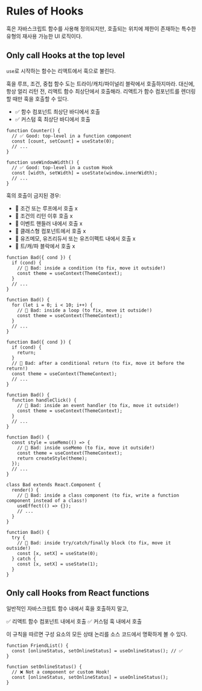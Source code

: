 # Rules of Hooks

훅은 자바스크립트 함수를 사용해 정의되지만, 호출되는 위치에 제한이 존재하는 특수한 유형의 재사용 가능한 UI 로직이다.

## Only call Hooks at the top level

`use`로 시작하는 함수는 리액트에서 훅으로 불린다.

훅을 루프, 조건, 중첩 함수 도는 트라이/캐치/파이널리 블락에서 호출하지마라.
대신에, 항상 얼리 리턴 전, 리액트 함수 최상단에서 호출해라.
리액트가 함수 컴포넌트를 렌더링할 때만 훅을 호출할 수 있다.

- ✅ 함수 컴포넌트 최상단 바디에서 호출
- ✅ 커스텀 훅 최상단 바디에서 호출

```tsx
function Counter() {
  // ✅ Good: top-level in a function component
  const [count, setCount] = useState(0);
  // ...
}

function useWindowWidth() {
  // ✅ Good: top-level in a custom Hook
  const [width, setWidth] = useState(window.innerWidth);
  // ...
}
```

훅의 호출이 금지된 경우:

- 🔴 조건 또는 루프에서 호출 x
- 🔴 조건의 리턴 이후 호출 x
- 🔴 이벤트 핸들러 내에서 호출 x
- 🔴 클래스형 컴포넌트에서 호출 x
- 🔴 유즈메모, 유즈리듀서 또는 유즈이펙트 내에서 호출 x
- 🔴 트/캐/파 블락에서 호출 x

```tsx
function Bad({ cond }) {
  if (cond) {
    // 🔴 Bad: inside a condition (to fix, move it outside!)
    const theme = useContext(ThemeContext);
  }
  // ...
}

function Bad() {
  for (let i = 0; i < 10; i++) {
    // 🔴 Bad: inside a loop (to fix, move it outside!)
    const theme = useContext(ThemeContext);
  }
  // ...
}

function Bad({ cond }) {
  if (cond) {
    return;
  }
  // 🔴 Bad: after a conditional return (to fix, move it before the return!)
  const theme = useContext(ThemeContext);
  // ...
}

function Bad() {
  function handleClick() {
    // 🔴 Bad: inside an event handler (to fix, move it outside!)
    const theme = useContext(ThemeContext);
  }
  // ...
}

function Bad() {
  const style = useMemo(() => {
    // 🔴 Bad: inside useMemo (to fix, move it outside!)
    const theme = useContext(ThemeContext);
    return createStyle(theme);
  });
  // ...
}

class Bad extends React.Component {
  render() {
    // 🔴 Bad: inside a class component (to fix, write a function component instead of a class!)
    useEffect(() => {});
    // ...
  }
}

function Bad() {
  try {
    // 🔴 Bad: inside try/catch/finally block (to fix, move it outside!)
    const [x, setX] = useState(0);
  } catch {
    const [x, setX] = useState(1);
  }
}
```

## Only call Hooks from React functions

일반적인 자바스크립트 함수 내에서 훅을 호출하지 말고,

✅ 리액트 함수 컴포넌트 내에서 호출
✅ 커스텀 훅 내에서 호출

이 규칙을 따르면 구성 요소의 모든 상태 논리를 소스 코드에서 명확하게 볼 수 있다.

```tsx
function FriendList() {
  const [onlineStatus, setOnlineStatus] = useOnlineStatus(); // ✅
}

function setOnlineStatus() {
  // ❌ Not a component or custom Hook!
  const [onlineStatus, setOnlineStatus] = useOnlineStatus();
}
```
